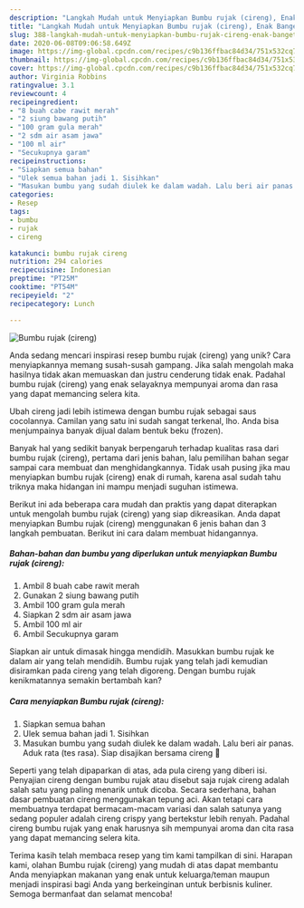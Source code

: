 ```yaml
---
description: "Langkah Mudah untuk Menyiapkan Bumbu rujak (cireng), Enak Banget"
title: "Langkah Mudah untuk Menyiapkan Bumbu rujak (cireng), Enak Banget"
slug: 388-langkah-mudah-untuk-menyiapkan-bumbu-rujak-cireng-enak-banget
date: 2020-06-08T09:06:58.649Z
image: https://img-global.cpcdn.com/recipes/c9b136ffbac84d34/751x532cq70/bumbu-rujak-cireng-foto-resep-utama.jpg
thumbnail: https://img-global.cpcdn.com/recipes/c9b136ffbac84d34/751x532cq70/bumbu-rujak-cireng-foto-resep-utama.jpg
cover: https://img-global.cpcdn.com/recipes/c9b136ffbac84d34/751x532cq70/bumbu-rujak-cireng-foto-resep-utama.jpg
author: Virginia Robbins
ratingvalue: 3.1
reviewcount: 4
recipeingredient:
- "8 buah cabe rawit merah"
- "2 siung bawang putih"
- "100 gram gula merah"
- "2 sdm air asam jawa"
- "100 ml air"
- "Secukupnya garam"
recipeinstructions:
- "Siapkan semua bahan"
- "Ulek semua bahan jadi 1. Sisihkan"
- "Masukan bumbu yang sudah diulek ke dalam wadah. Lalu beri air panas. Aduk rata (tes rasa). Siap disajikan bersama cireng 🤗"
categories:
- Resep
tags:
- bumbu
- rujak
- cireng

katakunci: bumbu rujak cireng 
nutrition: 294 calories
recipecuisine: Indonesian
preptime: "PT25M"
cooktime: "PT54M"
recipeyield: "2"
recipecategory: Lunch

---
```



![Bumbu rujak (cireng)](https://img-global.cpcdn.com/recipes/c9b136ffbac84d34/751x532cq70/bumbu-rujak-cireng-foto-resep-utama.jpg)

Anda sedang mencari inspirasi resep bumbu rujak (cireng) yang unik? Cara menyiapkannya memang susah-susah gampang. Jika salah mengolah maka hasilnya tidak akan memuaskan dan justru cenderung tidak enak. Padahal bumbu rujak (cireng) yang enak selayaknya mempunyai aroma dan rasa yang dapat memancing selera kita.

Ubah cireng jadi lebih istimewa dengan bumbu rujak sebagai saus cocolannya. Camilan yang satu ini sudah sangat terkenal, lho. Anda bisa menjumpainya banyak dijual dalam bentuk beku (frozen).

Banyak hal yang sedikit banyak berpengaruh terhadap kualitas rasa dari bumbu rujak (cireng), pertama dari jenis bahan, lalu pemilihan bahan segar sampai cara membuat dan menghidangkannya. Tidak usah pusing jika mau menyiapkan bumbu rujak (cireng) enak di rumah, karena asal sudah tahu triknya maka hidangan ini mampu menjadi suguhan istimewa.


Berikut ini ada beberapa cara mudah dan praktis yang dapat diterapkan untuk mengolah bumbu rujak (cireng) yang siap dikreasikan. Anda dapat menyiapkan Bumbu rujak (cireng) menggunakan 6 jenis bahan dan 3 langkah pembuatan. Berikut ini cara dalam membuat hidangannya.

<!--inarticleads1-->

##### Bahan-bahan dan bumbu yang diperlukan untuk menyiapkan Bumbu rujak (cireng):

1. Ambil 8 buah cabe rawit merah
1. Gunakan 2 siung bawang putih
1. Ambil 100 gram gula merah
1. Siapkan 2 sdm air asam jawa
1. Ambil 100 ml air
1. Ambil Secukupnya garam


Siapkan air untuk dimasak hingga mendidih. Masukkan bumbu rujak ke dalam air yang telah mendidih. Bumbu rujak yang telah jadi kemudian disiramkan pada cireng yang telah digoreng. Dengan bumbu rujak kenikmatannya semakin bertambah kan? 

<!--inarticleads2-->

##### Cara menyiapkan Bumbu rujak (cireng):

1. Siapkan semua bahan
1. Ulek semua bahan jadi 1. Sisihkan
1. Masukan bumbu yang sudah diulek ke dalam wadah. Lalu beri air panas. Aduk rata (tes rasa). Siap disajikan bersama cireng 🤗


Seperti yang telah dipaparkan di atas, ada pula cireng yang diberi isi. Penyajian cireng dengan bumbu rujak atau disebut saja rujak cireng adalah salah satu yang paling menarik untuk dicoba. Secara sederhana, bahan dasar pembuatan cireng menggunakan tepung aci. Akan tetapi cara membuatnya terdapat bermacam-macam variasi dan salah satunya yang sedang populer adalah cireng crispy yang bertekstur lebih renyah. Padahal cireng bumbu rujak yang enak harusnya sih mempunyai aroma dan cita rasa yang dapat memancing selera kita. 

Terima kasih telah membaca resep yang tim kami tampilkan di sini. Harapan kami, olahan Bumbu rujak (cireng) yang mudah di atas dapat membantu Anda menyiapkan makanan yang enak untuk keluarga/teman maupun menjadi inspirasi bagi Anda yang berkeinginan untuk berbisnis kuliner. Semoga bermanfaat dan selamat mencoba!
